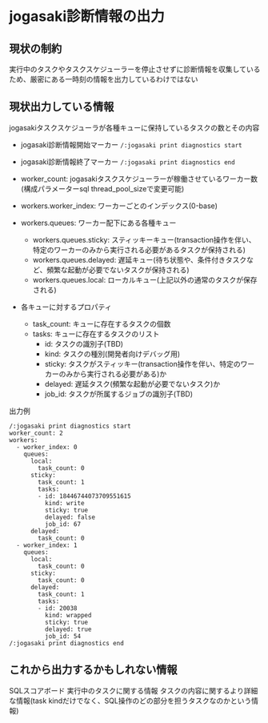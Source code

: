 # jogasaki診断情報の出力

## 現状の制約

実行中のタスクやタスクスケジューラーを停止させずに診断情報を収集しているため、厳密にある一時刻の情報を出力しているわけではない

## 現状出力している情報

jogasakiタスクスケジューラが各種キューに保持しているタスクの数とその内容

- jogasaki診断情報開始マーカー `/:jogasaki print diagnostics start`
- jogasaki診断情報終了マーカー `/:jogasaki print diagnostics end`
- worker_count: jogasakiタスクスケジューラーが稼働させているワーカー数(構成パラメーターsql thread_pool_sizeで変更可能)
- workers.worker_index: ワーカーごとのインデックス(0-base)
- workers.queues: ワーカー配下にある各種キュー
  - workers.queues.sticky: スティッキーキュー(transaction操作を伴い、特定のワーカーのみから実行される必要があるタスクが保持される)
  - workers.queues.delayed: 遅延キュー(待ち状態や、条件付きタスクなど、頻繁な起動が必要でないタスクが保持される)
  - workers.queues.local: ローカルキュー(上記以外の通常のタスクが保存される)

- 各キューに対するプロパティ
  - task_count: キューに存在するタスクの個数
  - tasks: キューに存在するタスクのリスト
    - id: タスクの識別子(TBD)
    - kind: タスクの種別(開発者向けデバッグ用)
    - sticky: タスクがスティッキー(transaction操作を伴い、特定のワーカーのみから実行される必要がある)か
    - delayed: 遅延タスク(頻繁な起動が必要でないタスク)か
    - job_id: タスクが所属するジョブの識別子(TBD)

出力例
```
/:jogasaki print diagnostics start
worker_count: 2
workers:
  - worker_index: 0
    queues:
      local:
        task_count: 0
      sticky:
        task_count: 1
        tasks:
        - id: 18446744073709551615
          kind: write
          sticky: true
          delayed: false
          job_id: 67
      delayed:
        task_count: 0
  - worker_index: 1
    queues:
      local:
        task_count: 0
      sticky:
        task_count: 0
      delayed:
        task_count: 1
        tasks:
        - id: 20038
          kind: wrapped
          sticky: true
          delayed: true
          job_id: 54
/:jogasaki print diagnostics end
```


## これから出力するかもしれない情報

SQLスコアボード
実行中のタスクに関する情報
タスクの内容に関するより詳細な情報(task kindだけでなく、SQL操作のどの部分を担うタスクなのかという情報)
